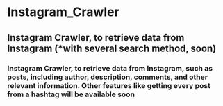 # Instagram_Crawler
## Instagram Crawler, to retrieve data from Instagram (*with several search method, soon)

### Instagram Crawler, to retrieve data from Instagram, such as posts, including author, description, comments, and other relevant information. Other features like getting every post from a hashtag will be available soon
